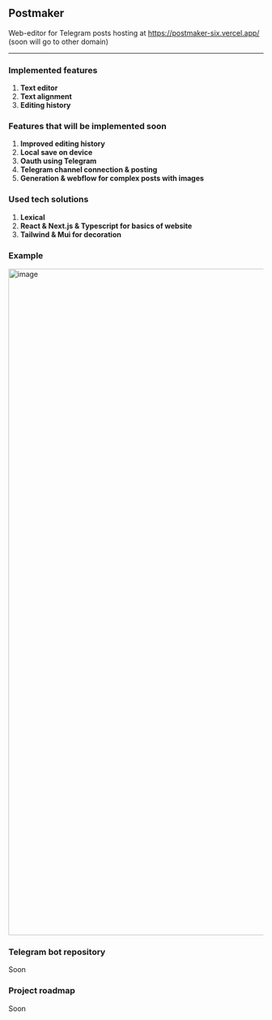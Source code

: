 ## Postmaker

Web-editor for Telegram posts hosting at https://postmaker-six.vercel.app/ (soon will go to other domain)

---

### Implemented features
1. **Text editor**
2. **Text alignment**
3. **Editing history**

### Features that will be implemented soon
1. **Improved editing history**
2. **Local save on device**
3. **Oauth using Telegram**
4. **Telegram channel connection & posting**
5. **Generation & webflow for complex posts with images**

### Used tech solutions
1. **Lexical**
2. **React & Next.js & Typescript for basics of website**
3. **Tailwind & Mui for decoration**

### Example
<img width="1313" alt="image" src="https://user-images.githubusercontent.com/49813134/228808219-a3b540b0-06a4-408c-a605-25ce5042e46d.png">

### Telegram bot repository
Soon

### Project roadmap
Soon
